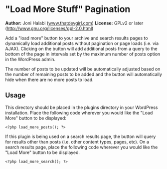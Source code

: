 # "Load More Stuff" Pagination

__Author:__ Joni Halabi (www.thatdevgirl.com)
__License:__ GPLv2 or later (http://www.gnu.org/licenses/gpl-2.0.html)

Add a "load more" button to your archive and search results pages to dynamically load additional posts without pagination or page loads (i.e. via AJAX).  Clicking on the button will add additional posts from a query to the bottom of the page in intervals set by the maximum number of posts option in the WordPress admin.

The number of posts to be updated will be automatically adjusted based on the number of remaining posts to be added and the button will automatically hide when there are no more posts to load.

## Usage

This directory should be placed in the plugins directory in your WordPress installation.  Place the following code wherever you would like the "Load More" button to be displayed:

```
<?php load_more_posts(); ?>
```

If this plugin is being used on a search results page, the button will query for results other than posts (i.e. other content types, pages, etc).  On a search results page, place the following code wherever you would like the "Load More" button to be displayed.

```
<?php load_more_search(); ?>
```
